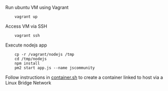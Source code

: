 Run ubuntu VM using Vagrant

        vagrant up
        
Access VM via SSH

        vagrant ssh
        
Execute nodejs app

        cp -r /vagrant/nodejs /tmp
        cd /tmp/nodejs
        npm install
        pm2 start app.js --name jscommunity
        
Follow instructions in [container.sh](container.sh) to create a container linked to host via a Linux Bridge Network


